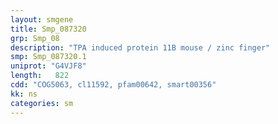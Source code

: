 ```yaml
---
layout: smgene
title: Smp_087320
grp: Smp_08
description: "TPA induced protein 11B mouse / zinc finger"
smp: Smp_087320.1
uniprot: "G4VJF8"
length:   822
cdd: "COG5063, cl11592, pfam00642, smart00356"
kk: ns
categories: sm
---
```


